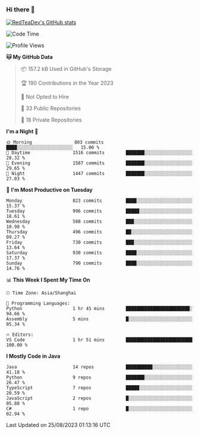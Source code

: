 ### Hi there 👋

<!--
**RedTeaDev/RedTeaDev** is a ✨ _special_ ✨ repository because its `README.md` (this file) appears on your GitHub profile.

Here are some ideas to get you started:

- 🔭 I’m currently working on ...
- 🌱 I’m currently learning ...
- 👯 I’m looking to collaborate on ...
- 🤔 I’m looking for help with ...
- 💬 Ask me about ...
- 📫 How to reach me: ...
- 😄 Pronouns: ...
- ⚡ Fun fact: ...
-->

<!--
[![wakatime](https://wakatime.com/badge/user/6b101ed0-04c0-4490-9283-eb61f2efff96.svg)](https://wakatime.com/@6b101ed0-04c0-4490-9283-eb61f2efff96)
!-->

[![RedTeaDev's GitHub stats](https://github-readme-stats.vercel.app/api?username=RedTeaDev)](https://github.com/anuraghazra/github-readme-stats)
<!--
[![willianrod's wakatime stats](https://github-readme-stats.vercel.app/api/wakatime?username=RedTeaDev)](https://github.com/anuraghazra/github-readme-stats)
!-->
<!--START_SECTION:waka-->
![Code Time](http://img.shields.io/badge/Code%20Time-1%2C606%20hrs%205%20mins-blue)

![Profile Views](http://img.shields.io/badge/Profile%20Views-0-blue)

**🐱 My GitHub Data** 

> 📦 157.2 kB Used in GitHub's Storage 
 > 
> 🏆 190 Contributions in the Year 2023
 > 
> 🚫 Not Opted to Hire
 > 
> 📜 33 Public Repositories 
 > 
> 🔑 18 Private Repositories 
 > 
**I'm a Night 🦉** 

```text
🌞 Morning                803 commits         ████░░░░░░░░░░░░░░░░░░░░░   15.00 % 
🌆 Daytime                1516 commits        ███████░░░░░░░░░░░░░░░░░░   28.32 % 
🌃 Evening                1587 commits        ███████░░░░░░░░░░░░░░░░░░   29.65 % 
🌙 Night                  1447 commits        ███████░░░░░░░░░░░░░░░░░░   27.03 % 
```
📅 **I'm Most Productive on Tuesday** 

```text
Monday                   823 commits         ████░░░░░░░░░░░░░░░░░░░░░   15.37 % 
Tuesday                  996 commits         █████░░░░░░░░░░░░░░░░░░░░   18.61 % 
Wednesday                588 commits         ███░░░░░░░░░░░░░░░░░░░░░░   10.98 % 
Thursday                 496 commits         ██░░░░░░░░░░░░░░░░░░░░░░░   09.27 % 
Friday                   730 commits         ███░░░░░░░░░░░░░░░░░░░░░░   13.64 % 
Saturday                 930 commits         ████░░░░░░░░░░░░░░░░░░░░░   17.37 % 
Sunday                   790 commits         ████░░░░░░░░░░░░░░░░░░░░░   14.76 % 
```


📊 **This Week I Spent My Time On** 

```text
🕑︎ Time Zone: Asia/Shanghai

💬 Programming Languages: 
Python                   1 hr 45 mins        ████████████████████████░   94.66 % 
Assembly                 5 mins              █░░░░░░░░░░░░░░░░░░░░░░░░   05.34 % 

🔥 Editors: 
VS Code                  1 hr 51 mins        █████████████████████████   100.00 % 
```

**I Mostly Code in Java** 

```text
Java                     14 repos            ██████████░░░░░░░░░░░░░░░   41.18 % 
Python                   9 repos             ███████░░░░░░░░░░░░░░░░░░   26.47 % 
TypeScript               7 repos             █████░░░░░░░░░░░░░░░░░░░░   20.59 % 
JavaScript               2 repos             █░░░░░░░░░░░░░░░░░░░░░░░░   05.88 % 
C#                       1 repo              █░░░░░░░░░░░░░░░░░░░░░░░░   02.94 % 
```




 Last Updated on 25/08/2023 01:13:16 UTC
<!--END_SECTION:waka-->


